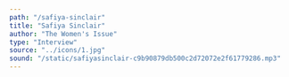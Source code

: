 ```yaml
---
path: "/safiya-sinclair"
title: "Safiya Sinclair"
author: "The Women's Issue"
type: "Interview"
source: "../icons/1.jpg" 
sound: "/static/safiyasinclair-c9b90879db500c2d72072e2f61779286.mp3"
---
```

